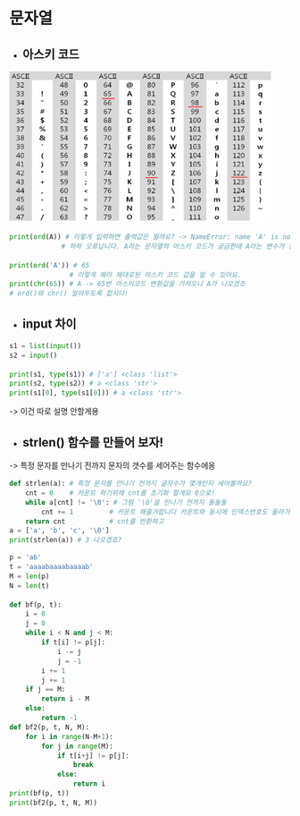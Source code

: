 # 문자열

-   ## 아스키 코드

<img src="문자열.assets/image-20230208090801621.png" alt="image-20230208090801621" style="zoom: 67%;" />

```python
print(ord(A)) # 이렇게 입력하면 출력값은 뭘까요? -> NameError: name 'A' is not defined
			 # 하하 오류납니다. A라는 문자열의 아스키 코드가 궁금한데 A라는 변수가 정의되지 않았다고 떠요

print(ord('A')) # 65
			   # 이렇게 해야 제대로된 아스키 코드 값을 알 수 있어요.
print(chr(65)) # A -> 65번 아스키코드 변환값을 가져오니 A가 나오겠죠
# ord()와 chr() 알아두도록 합시다!
```

-   ## input 차이

```python
s1 = list(input())
s2 = input()

print(s1, type(s1)) # ['a'] <class 'list'>
print(s2, type(s2)) # a <class 'str'>
print(s1[0], type(s1[0])) # a <class 'str'>
```

   -> 이건 따로 설명 안할게용

-   ## strlen() 함수를 만들어 보자!

   -> 특정 문자를 만나기 전까지 문자의 갯수를 세어주는 함수에옹

```python
def strlen(a): # 특정 문자를 만나기 전까지 글자수가 몇개인지 세어볼까요?
	cnt = 0	   # 카운트 하기위해 cnt를 초기화 할게요 0으로!
	while a[cnt] != '\0': # 그럼 '\0'을 만나기 전까지 돌돌돌
		cnt += 1		 # 카운트 해줄거랍니다 카운트와 동시에 인덱스번호도 올라가니 좋죠?
	return cnt			 # cnt를 반환하고
a = ['a', 'b', 'c', '\0']
print(strlen(a)) # 3 나오겠죠?
```

```python
p = 'ab'
t = 'aaaabaaaabaaaab'
M = len(p)
N = len(t)

def bf(p, t):
    i = 0
    j = 0
    while i < N and j < M:
        if t[i] != p[j]:
            i -= j
            j = -1
        i += 1
        j += 1
    if j == M:
        return i - M
    else:
        return -1
def bf2(p, t, N, M):
    for i in range(N-M+1):
        for j in range(M):
            if t[i+j] != p[j]:
                break
            else:
                return i
print(bf(p, t))
print(bf2(p, t, N, M))
```

